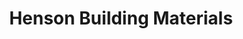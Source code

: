 ---
title: "Henson Building Materials"
url: /black-mountain/henson-building-materials/
shop: doityourself
---